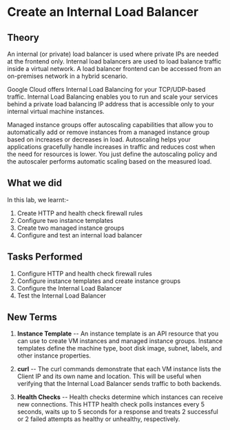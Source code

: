 # Create an Internal Load Balancer

## Theory

An internal (or private) load balancer is used where private IPs are needed at the frontend only. Internal load balancers are used to load balance traffic inside a virtual network. A load balancer frontend can be accessed from an on-premises network in a hybrid scenario.

Google Cloud offers Internal Load Balancing for your TCP/UDP-based traffic. Internal Load Balancing enables you to run and scale your services behind a private load balancing IP address that is accessible only to your internal virtual machine instances.

Managed instance groups offer autoscaling capabilities that allow you to automatically add or remove instances from a managed instance group based on increases or decreases in load. Autoscaling helps your applications gracefully handle increases in traffic and reduces cost when the need for resources is lower. You just define the autoscaling policy and the autoscaler performs automatic scaling based on the measured load.

## What we did

In this lab, we learnt:-

1. Create HTTP and health check firewall rules
2. Configure two instance templates
3. Create two managed instance groups
4. Configure and test an internal load balancer


## Tasks Performed
1. Configure HTTP and health check firewall rules
2. Configure instance templates and create instance groups
3. Configure the Internal Load Balancer
4. Test the Internal Load Balancer

## New Terms

1. **Instance Template** -- An instance template is an API resource that you can use to create VM instances and managed instance groups. Instance templates define the machine type, boot disk image, subnet, labels, and other instance properties.

2. **curl** -- The curl commands demonstrate that each VM instance lists the Client IP and its own name and location. This will be useful when verifying that the Internal Load Balancer sends traffic to both backends.

3. **Health Checks** -- Health checks determine which instances can receive new connections. This HTTP health check polls instances every 5 seconds, waits up to 5 seconds for a response and treats 2 successful or 2 failed attempts as healthy or unhealthy, respectively.